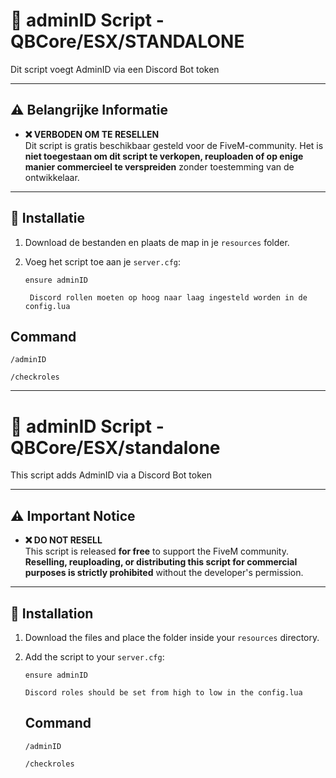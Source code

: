 # 🚨 adminID Script - QBCore/ESX/STANDALONE

Dit script voegt AdminID via een Discord Bot token

---

## ⚠️ Belangrijke Informatie

- **❌ VERBODEN OM TE RESELLEN**  
  Dit script is gratis beschikbaar gesteld voor de FiveM-community. Het is **niet toegestaan om dit script te verkopen, reuploaden of op enige manier commercieel te verspreiden** zonder toestemming van de ontwikkelaar.

---

## 🔧 Installatie

1. Download de bestanden en plaats de map in je `resources` folder.
2. Voeg het script toe aan je `server.cfg`:

   ``` ensure adminID ```

   ``` Discord rollen moeten op hoog naar laag ingesteld worden in de config.lua```
## Command
   ``` /adminID ```

   ``` /checkroles ```

----------------------------------------------------------------------------------------------------
# 🚨 adminID Script - QBCore/ESX/standalone 

This script adds AdminID via a Discord Bot token

---

## ⚠️ Important Notice

- **❌ DO NOT RESELL**  
  This script is released **for free** to support the FiveM community. **Reselling, reuploading, or distributing this script for commercial purposes is strictly prohibited** without the developer's permission.

---

## 🔧 Installation

1. Download the files and place the folder inside your `resources` directory.
2. Add the script to your `server.cfg`:
   
    ```ensure adminID ```

    ```Discord roles should be set from high to low in the config.lua ```

   ## Command
   ``` /adminID ```

   ``` /checkroles ```
